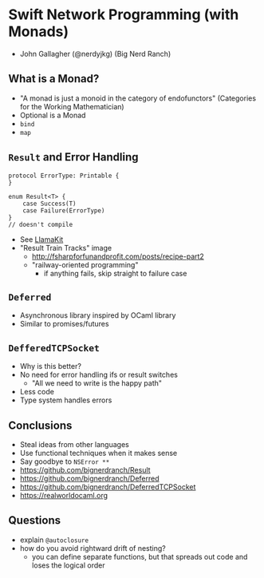 # Swift Network Programming (with Monads)
- John Gallagher (@nerdyjkg) (Big Nerd Ranch)

## What is a Monad?
- "A monad is just a monoid in the category of endofunctors" (Categories for the Working Mathematician)
- Optional is a Monad
- `bind`
- `map`

## `Result` and Error Handling
```
protocol ErrorType: Printable {
}

enum Result<T> {
    case Success(T)
    case Failure(ErrorType)
}
// doesn't compile
```
- See [LlamaKit](https://github.com/LlamaKit/LlamaKit)
- "Result Train Tracks" image
    + http://fsharpforfunandprofit.com/posts/recipe-part2
    + "railway-oriented programming"
        + if anything fails, skip straight to failure case

## `Deferred`
- Asynchronous library inspired by OCaml library
- Similar to promises/futures

## `DefferedTCPSocket`

- Why is this better?
- No need for error handling ifs or result switches
    - "All we need to write is the happy path"
- Less code
- Type system handles errors

## Conclusions
- Steal ideas from other languages
- Use functional techniques when it makes sense
- Say goodbye to `NSError **`
- https://github.com/bignerdranch/Result
- https://github.com/bignerdranch/Deferred
- https://github.com/bignerdranch/DeferredTCPSocket
- https://realworldocaml.org

## Questions
- explain `@autoclosure`
- how do you avoid rightward drift of nesting?
    + you can define separate functions, but that spreads out code and loses the logical order

